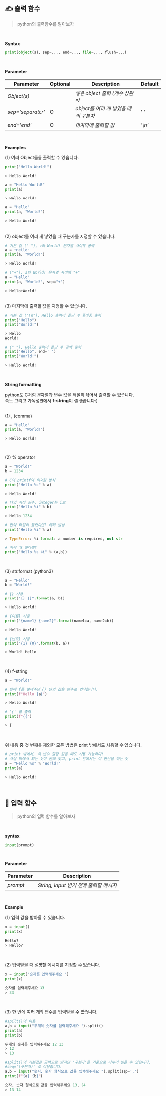 ## ✍️ 출력 함수

> python의 출력함수를 알아보자

<br >

**Syntax**

```python
print(object(s), sep=..., end=..., file=..., flush=...)
```

<br >

**Parameter**

| Parameter         | Optional | Description                           | Default |
| ----------------- | -------- | ------------------------------------- | ------- |
| _Object(s)_       |          | _넣은 object 출력 (개수 상관 x)_      |
| _sep='separator'_ | O        | _object를 여러 개 넣었을 때의 구분자_ | ' '     |
| _end='end'_       | O        | _마지막에 출력할 값_                  | _'\n'_  |

<br >

**Examples**

(1) 여러 Object들을 출력할 수 있습니다.

```python
print("Hello World!")

> Hello World!
```

```python
a = "Hello World!"
print(a)

> Hello World!
```

```python
a = "Hello"
print(a, "World!")

> Hello World!
```

<br >
(2) object를 여러 개 넣었을 때 구분자를 지정할 수 있습니다.

```python
# 기본 값 (" "), a와 World! 문자열 사이에 공백
a = "Hello"
print(a, "World!")

> Hello World!
```

```python
# ("+"), a와 World! 문자열 사이에 "+"
a = "Hello"
print(a, "World!", sep="+")

> Hello+World!
```

<br >
(3) 마지막에 출력할 값을 지정할 수 있습니다.

```python
# 기본 값 ("\n"), Hello 출력이 끝난 후 줄바꿈 출력
print("Hello")
print("World!")

> Hello
World!
```

```python
# (" "), Hello 출력이 끝난 후 공백 출력
print("Hello", end=' ')
print("World!")

> Hello World!
```

<br >

**String formatting**

python도 C처럼 문자열과 변수 값을 적절히 섞어서 출력할 수 있습니다. <br >
속도 그리고 가독성면에서 **f-string**이 젤 좋습니다:)

<br >
(1) , (comma)

```python
a = "Hello"
print(a, "World!")

> Hello World!
```

<br >

(2) % operator

```python
a = "World!"
b = 1234

# C의 printf와 익숙한 방식
print("Hello %s" % a)

> Hello World!

# 타입 지정 필수, integer는 i로
print("Hello %i" % b)

> Hello 1234

# 만약 타입이 틀렸다면? 에러 발생
print("Hello %i" % a)

> TypeError: %i format: a number is required, not str

# 여러 개 한다면?
print("Hello %s %i" % (a,b))
```

<br >

(3) str.format (python3)

```python
a = "Hello"
b = "World!"

# {} 사용
print("{} {}".format(a, b))

> Hello World!

# {이름} 사용
print("{name1} {name2}".format(name1=a, name2=b))

> Hello World!

# {번호} 사용
print("{1} {0}".format(b, a))

> World! Hello
```

<br >

(4) f-string

```python
a = "World!"

# 앞에 f를 붙여주면 {} 안의 값을 변수로 인식합니다.
print(f"Hello {a}")

> Hello World!

# '{' 를 출력
print(f"{{")

> {
```

<br >

위 내용 중 첫 번쨰를 제외한 모든 방법은 print 밖에서도 사용할 수 있습니다.

```python
# print 밖에서, 즉 변수 할당 같을 때도 사용 가능하다!
# 사실 밖에서 되는 것이 원래 맞고, print 안에서는 이 연산을 하는 것
a = "Hello %s" % "World!"
print(a)

> Hello World!
```

<br >

## 📖 입력 함수

> python의 입력 함수를 알아보자

<br >

**syntax**

```python
input(prompt)
```

<br >

**Parameter**

| Parameter | Description                             |
| --------- | --------------------------------------- |
| _prompt_  | _String, input 받기 전에 출력할 메시지_ |

<br >

**Example**

(1) 입력 값을 받아올 수 있습니다.

```python
x = input()
print(x)

Hello?
> Hello?
```

<br>

(2) 입력받을 때 설명할 메시지를 지정할 수 있습니다.

```python
x = input("숫자를 입력해주세요 ")
print(x)

숫자를 입력해주세요 33
> 33


```

<br >

(3) 한 번에 여러 개의 변수를 입력받을 수 있습니다.

```python
#spilt()의 이용
a,b = input("두개의 숫자를 입력해주세요 ").split()
print(a)
print(b)

두개의 숫자를 입력해주세요 12 13
> 12
> 13
```

```python
#split()의 기본값은 공백으로 받지만 '구분자'를 기준으로 나누어 받을 수 있습니다.
#seq='(구분자)' 로 이용합니다.
a,b = input("숫자, 숫자 형식으로 값을 입력해주세요 ").split(sep=',')
print(f"{a} {b}")

숫자, 숫자 형식으로 값을 입력해주세요 13, 14
> 13 14
```


